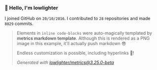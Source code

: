 ### 👋 Hello, I'm lowlighter

I joined GitHub on `20/10/2016`.
I contributed to `28` repositories and made `8029` commits.

> Elements in `inline code-blocks` were auto-magically templated by **metrics markdown template**.
> Although this is rendered as a PNG image in this example, it'll actually push markdown 😎
>
> Endless customization is possible, including hyperlinks 🎉!
>
> *Generated with [lowlighter/metrics@3.25.0-beta](https://github.com/lowlighter/metrics)*
